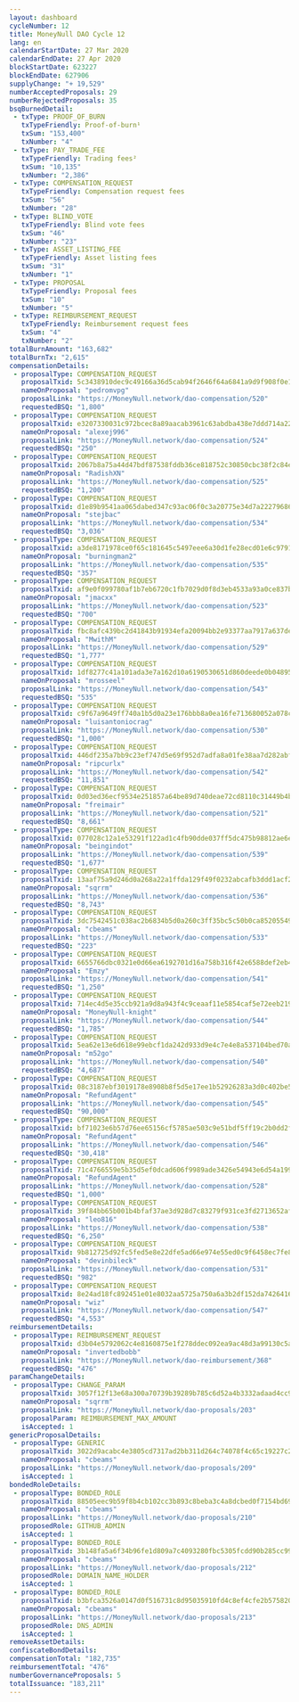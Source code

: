 ```yaml
---
layout: dashboard
cycleNumber: 12
title: MoneyNull DAO Cycle 12
lang: en
calendarStartDate: 27 Mar 2020
calendarEndDate: 27 Apr 2020
blockStartDate: 623227
blockEndDate: 627906
supplyChange: "+ 19,529"
numberAcceptedProposals: 29
numberRejectedProposals: 35
bsqBurnedDetail:
 - txType: PROOF_OF_BURN
   txTypeFriendly: Proof-of-burn¹
   txSum: "153,400"
   txNumber: "4"
 - txType: PAY_TRADE_FEE
   txTypeFriendly: Trading fees²
   txSum: "10,135"
   txNumber: "2,386"
 - txType: COMPENSATION_REQUEST
   txTypeFriendly: Compensation request fees
   txSum: "56"
   txNumber: "28"
 - txType: BLIND_VOTE
   txTypeFriendly: Blind vote fees
   txSum: "46"
   txNumber: "23"
 - txType: ASSET_LISTING_FEE
   txTypeFriendly: Asset listing fees
   txSum: "31"
   txNumber: "1"
 - txType: PROPOSAL
   txTypeFriendly: Proposal fees
   txSum: "10"
   txNumber: "5"
 - txType: REIMBURSEMENT_REQUEST
   txTypeFriendly: Reimbursement request fees
   txSum: "4"
   txNumber: "2"
totalBurnAmount: "163,682"
totalBurnTx: "2,615"
compensationDetails: 
 - proposalType: COMPENSATION_REQUEST
   proposalTxid: 5c3438910dec9c49166a36d5cab94f2646f64a6841a9d9f908f0e18860d1f5cb
   nameOnProposal: "pedromvpg"
   proposalLink: "https://MoneyNull.network/dao-compensation/520"
   requestedBSQ: "1,800"
 - proposalType: COMPENSATION_REQUEST
   proposalTxid: e3207330031c972bcec8a89aacab3961c63abdba438e7ddd714a22116faa5b7f
   nameOnProposal: "alexej996"
   proposalLink: "https://MoneyNull.network/dao-compensation/524"
   requestedBSQ: "250"
 - proposalType: COMPENSATION_REQUEST
   proposalTxid: 2067b8a75a44d47bdf87538fddb36ce818752c30850cbc38f2c84ecce05b9f11
   nameOnProposal: "RadishXN"
   proposalLink: "https://MoneyNull.network/dao-compensation/525"
   requestedBSQ: "1,200"
 - proposalType: COMPENSATION_REQUEST
   proposalTxid: d1e89b9541aa065dabed347c93ac06f0c3a20775e34d7a22279686d85e91af21
   nameOnProposal: "stejbac"
   proposalLink: "https://MoneyNull.network/dao-compensation/534"
   requestedBSQ: "3,036"
 - proposalType: COMPENSATION_REQUEST
   proposalTxid: a3de8171978ce0f65c181645c5497eee6a30d1fe28ecd01e6c979193cb9596c2
   nameOnProposal: "burningman2"
   proposalLink: "https://MoneyNull.network/dao-compensation/535"
   requestedBSQ: "357"
 - proposalType: COMPENSATION_REQUEST
   proposalTxid: af9e0f099780af1b7eb6720c1fb7029d0f8d3eb4533a93a0ce837b5c57951ab9
   nameOnProposal: "jmacxx"
   proposalLink: "https://MoneyNull.network/dao-compensation/523"
   requestedBSQ: "700"
 - proposalType: COMPENSATION_REQUEST
   proposalTxid: fbc8afc439bc2d41843b91934efa20094bb2e93377aa7917a637de0ddbd77e5d
   nameOnProposal: "MwithM"
   proposalLink: "https://MoneyNull.network/dao-compensation/529"
   requestedBSQ: "1,777"
 - proposalType: COMPENSATION_REQUEST
   proposalTxid: 1df8277c41a101ada3e7a162d10a6190530651d860deede0b0489519816a06a7
   nameOnProposal: "mrosseel"
   proposalLink: "https://MoneyNull.network/dao-compensation/543"
   requestedBSQ: "535"
 - proposalType: COMPENSATION_REQUEST
   proposalTxid: c9f67a9649ff740a1b5d0a23e176bbb8a0ea16fe713680052a078c467c3ad150
   nameOnProposal: "luisantoniocrag"
   proposalLink: "https://MoneyNull.network/dao-compensation/530"
   requestedBSQ: "1,000"
 - proposalType: COMPENSATION_REQUEST
   proposalTxid: 446df235a7bb9c23ef747d5e69f952d7adfa8a01fe38aa7d282abfd7e880a244
   nameOnProposal: "ripcurlx"
   proposalLink: "https://MoneyNull.network/dao-compensation/542"
   requestedBSQ: "11,851"
 - proposalType: COMPENSATION_REQUEST
   proposalTxid: 0d03ed36ecf9534e251857a64be89d740deae72cd8110c31449b4b6509090f46
   nameOnProposal: "freimair"
   proposalLink: "https://MoneyNull.network/dao-compensation/521"
   requestedBSQ: "8,661"
 - proposalType: COMPENSATION_REQUEST
   proposalTxid: 077028c12a1e53291f122ad1c4fb90dde037ff5dc475b98812ae6e3b99b25d03
   nameOnProposal: "beingindot"
   proposalLink: "https://MoneyNull.network/dao-compensation/539"
   requestedBSQ: "1,677"
 - proposalType: COMPENSATION_REQUEST
   proposalTxid: 13aaf75a9d246d0a268a22a1ffda129f49f0232abcafb3ddd1acf22426915528
   nameOnProposal: "sqrrm"
   proposalLink: "https://MoneyNull.network/dao-compensation/536"
   requestedBSQ: "8,743"
 - proposalType: COMPENSATION_REQUEST
   proposalTxid: 3dc7542451c038ac2b6834b5d0a260c3ff35bc5c50b0ca852055499191a7db4b
   nameOnProposal: "cbeams"
   proposalLink: "https://MoneyNull.network/dao-compensation/533"
   requestedBSQ: "223"
 - proposalType: COMPENSATION_REQUEST
   proposalTxid: 6655766dbc0321e0d66ea6192701d16a758b316f42e6588def2eb49522a6bcc4
   nameOnProposal: "Emzy"
   proposalLink: "https://MoneyNull.network/dao-compensation/541"
   requestedBSQ: "1,250"
 - proposalType: COMPENSATION_REQUEST
   proposalTxid: 714ec4d5e35ccb921a9d8a943f4c9ceaaf11e5854caf5e72eeb21933d20039ad
   nameOnProposal: "MoneyNull-knight"
   proposalLink: "https://MoneyNull.network/dao-compensation/544"
   requestedBSQ: "1,785"
 - proposalType: COMPENSATION_REQUEST
   proposalTxid: 5ea62e13e6d618e99ebcf1da242d933d9e4c7e4e8a537104bed70a81c6f02cd5
   nameOnProposal: "m52go"
   proposalLink: "https://MoneyNull.network/dao-compensation/540"
   requestedBSQ: "4,687"
 - proposalType: COMPENSATION_REQUEST
   proposalTxid: 08c3187ebf3019178e8908b8f5d5e17ee1b52926283a3d0c402be54c6b120dd4
   nameOnProposal: "RefundAgent"
   proposalLink: "https://MoneyNull.network/dao-compensation/545"
   requestedBSQ: "90,000"
 - proposalType: COMPENSATION_REQUEST
   proposalTxid: bf71023e6b57d76ee65156cf5785ae503c9e51bdf5ff19c2b0dd2f60837ec5a7
   nameOnProposal: "RefundAgent"
   proposalLink: "https://MoneyNull.network/dao-compensation/546"
   requestedBSQ: "30,418"
 - proposalType: COMPENSATION_REQUEST
   proposalTxid: 71c4766559e5b35d5ef0dcad606f9989ade3426e54943e6d54a1992a8b299973
   nameOnProposal: "RefundAgent"
   proposalLink: "https://MoneyNull.network/dao-compensation/528"
   requestedBSQ: "1,000"
 - proposalType: COMPENSATION_REQUEST
   proposalTxid: 39f84bb65b001b4bfaf37ae3d928d7c83279f931ce3fd2713652afec65ad7bdf
   nameOnProposal: "leo816"
   proposalLink: "https://MoneyNull.network/dao-compensation/538"
   requestedBSQ: "6,250"
 - proposalType: COMPENSATION_REQUEST
   proposalTxid: 9b812725d92fc5fed5e8e22dfe5ad66e974e55ed0c9f6458ec7fe8d6d5266596
   nameOnProposal: "devinbileck"
   proposalLink: "https://MoneyNull.network/dao-compensation/531"
   requestedBSQ: "982"
 - proposalType: COMPENSATION_REQUEST
   proposalTxid: 8e24ad18fc892451e01e8032aa5725a750a6a3b2df152da74264160f3f8784cd
   nameOnProposal: "wiz"
   proposalLink: "https://MoneyNull.network/dao-compensation/547"
   requestedBSQ: "4,553"
reimbursementDetails: 
 - proposalType: REIMBURSEMENT_REQUEST
   proposalTxid: d3b04e5792062c4e8160875e1f278ddec092ea9ac48d3a99130c5a2150e1a59b
   nameOnProposal: "invertedbobb"
   proposalLink: "https://MoneyNull.network/dao-reimbursement/368"
   requestedBSQ: "476"
paramChangeDetails: 
 - proposalType: CHANGE_PARAM
   proposalTxid: 3057f12f13e68a300a70739b39289b785c6d52a4b3332adaad4cc9044fe6bc5e
   nameOnProposal: "sqrrm"
   proposalLink: "https://MoneyNull.network/dao-proposals/203"
   proposalParam: REIMBURSEMENT_MAX_AMOUNT
   isAccepted: 1
genericProposalDetails: 
 - proposalType: GENERIC
   proposalTxid: 3022d9acabc4e3805cd7317ad2bb311d264c74078f4c65c19227c2eec1d849e1
   nameOnProposal: "cbeams"
   proposalLink: "https://MoneyNull.network/dao-proposals/209"
   isAccepted: 1
bondedRoleDetails: 
 - proposalType: BONDED_ROLE
   proposalTxid: 88505eec9b59f8b4cb102cc3b893c8beba3c4a8dcbed0f7154bd692d132bae25
   nameOnProposal: "cbeams"
   proposalLink: "https://MoneyNull.network/dao-proposals/210"
   proposedRole: GITHUB_ADMIN
   isAccepted: 1
 - proposalType: BONDED_ROLE
   proposalTxid: 3b148fa5a6f34b96fe1d809a7c4093280fbc5305fcdd90b285cc99257a6b9e3c
   nameOnProposal: "cbeams"
   proposalLink: "https://MoneyNull.network/dao-proposals/212"
   proposedRole: DOMAIN_NAME_HOLDER
   isAccepted: 1
 - proposalType: BONDED_ROLE
   proposalTxid: b3bfca3526a0147d0f516731c8d95035910fd4c8ef4cfe2b575820d1ad8f6a0a
   nameOnProposal: "cbeams"
   proposalLink: "https://MoneyNull.network/dao-proposals/213"
   proposedRole: DNS_ADMIN
   isAccepted: 1
removeAssetDetails: 
confiscateBondDetails: 
compensationTotal: "182,735"
reimbursementTotal: "476"
numberGovernanceProposals: 5
totalIssuance: "183,211"
---
```

